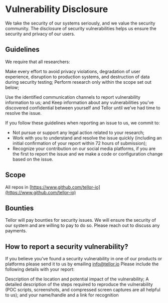 # Vulnerability Disclosure

We take the security of our systems seriously, and we value the security community. The disclosure of security vulnerabilities helps us ensure the security and privacy of our users.

## Guidelines

We require that all researchers:

Make every effort to avoid privacy violations, degradation of user experience, disruption to production systems, and destruction of data during security testing; Perform research only within the scope set out below;

Use the identified communication channels to report vulnerability information to us; and Keep information about any vulnerabilities you’ve discovered confidential between yourself and Tellor until we’ve had time to resolve the issue.

If you follow these guidelines when reporting an issue to us, we commit to:

* Not pursue or support any legal action related to your research;
* Work with you to understand and resolve the issue quickly \(including an initial confirmation of your report within 72 hours of submission\);
* Recognize your contribution on our social media platforms, if you are the first to report the issue and we make a code or configuration change based on the issue.

## Scope

All repos in [https://www.github.com/tellor-io](https://www.github.com/tellor-io)

## Bounties

Tellor will pay bounties for security issues. We will ensure the security of our system and are willing to pay to do so. Please reach out to discuss any payments.

## How to report a security vulnerability?

If you believe you’ve found a security vulnerability in one of our products or platforms please send it to us by emailing info@tellor.io Please include the following details with your report:

Description of the location and potential impact of the vulnerability; A detailed description of the steps required to reproduce the vulnerability \(POC scripts, screenshots, and compressed screen captures are all helpful to us\); and your name/handle and a link for recognition

